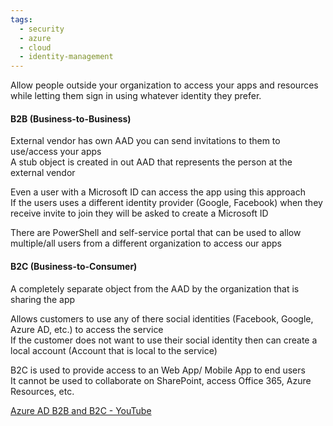 ```yaml
---
tags:
  - security
  - azure
  - cloud
  - identity-management
---
```


Allow people outside your organization to access your apps and resources while letting them sign in using whatever identity they prefer.

#### B2B (Business-to-Business)  
External vendor has own AAD you can send invitations to them to use/access your apps  
A stub object is created in out AAD that represents the person at the external vendor

Even a user with a Microsoft ID can access the app using this approach  
If the users uses a different identity provider (Google, Facebook) when they receive invite to join they will be asked to create a Microsoft ID

There are PowerShell and self-service portal that can be used to allow multiple/all users from a different organization to access our apps  

#### B2C (Business-to-Consumer)
A completely separate object from the AAD by the organization that is sharing the app

Allows customers to use any of there social identities (Facebook, Google, Azure AD, etc.) to access the service  
If the customer does not want to use their social identity then can create a local account (Account that is local to the service)

B2C is used to provide access to an Web App/ Mobile App to end users  
It cannot be used to collaborate on SharePoint, access Office 365, Azure Resources, etc.

[Azure AD B2B and B2C - YouTube](https://www.youtube.com/watch?v=U2Temcn-hes)
